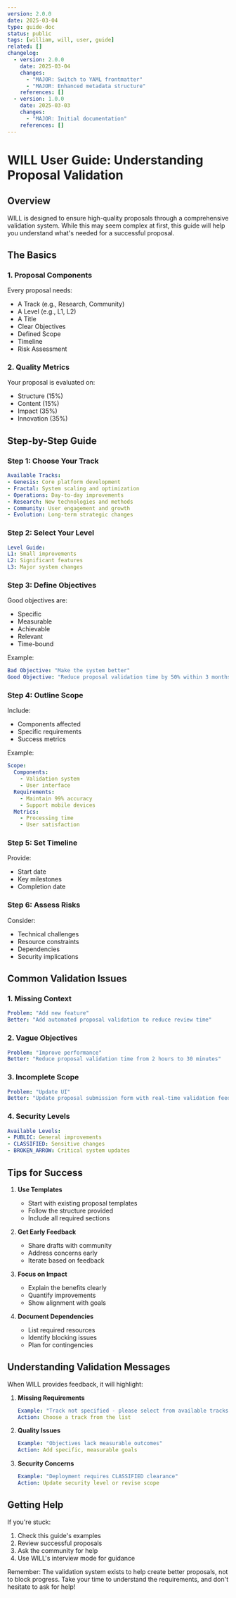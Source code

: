 ```yaml
---
version: 2.0.0
date: 2025-03-04
type: guide-doc
status: public
tags: [william, will, user, guide]
related: []
changelog:
  - version: 2.0.0
    date: 2025-03-04
    changes:
      - "MAJOR: Switch to YAML frontmatter"
      - "MAJOR: Enhanced metadata structure"
    references: []
  - version: 1.0.0
    date: 2025-03-03
    changes:
      - "MAJOR: Initial documentation"
    references: []
---
```

# WILL User Guide: Understanding Proposal Validation

## Overview

WILL is designed to ensure high-quality proposals through a comprehensive validation system. While this may seem complex at first, this guide will help you understand what's needed for a successful proposal.

## The Basics

### 1. Proposal Components
Every proposal needs:
- A Track (e.g., Research, Community)
- A Level (e.g., L1, L2)
- A Title
- Clear Objectives
- Defined Scope
- Timeline
- Risk Assessment

### 2. Quality Metrics
Your proposal is evaluated on:
- Structure (15%)
- Content (15%)
- Impact (35%)
- Innovation (35%)

## Step-by-Step Guide

### Step 1: Choose Your Track
```yaml
Available Tracks:
- Genesis: Core platform development
- Fractal: System scaling and optimization
- Operations: Day-to-day improvements
- Research: New technologies and methods
- Community: User engagement and growth
- Evolution: Long-term strategic changes
```

### Step 2: Select Your Level
```yaml
Level Guide:
L1: Small improvements
L2: Significant features
L3: Major system changes
```

### Step 3: Define Objectives
Good objectives are:
- Specific
- Measurable
- Achievable
- Relevant
- Time-bound

Example:
```yaml
Bad Objective: "Make the system better"
Good Objective: "Reduce proposal validation time by 50% within 3 months"
```

### Step 4: Outline Scope
Include:
- Components affected
- Specific requirements
- Success metrics

Example:
```yaml
Scope:
  Components:
    - Validation system
    - User interface
  Requirements:
    - Maintain 99% accuracy
    - Support mobile devices
  Metrics:
    - Processing time
    - User satisfaction
```

### Step 5: Set Timeline
Provide:
- Start date
- Key milestones
- Completion date

### Step 6: Assess Risks
Consider:
- Technical challenges
- Resource constraints
- Dependencies
- Security implications

## Common Validation Issues

### 1. Missing Context
```yaml
Problem: "Add new feature"
Better: "Add automated proposal validation to reduce review time"
```

### 2. Vague Objectives
```yaml
Problem: "Improve performance"
Better: "Reduce proposal validation time from 2 hours to 30 minutes"
```

### 3. Incomplete Scope
```yaml
Problem: "Update UI"
Better: "Update proposal submission form with real-time validation feedback"
```

### 4. Security Levels
```yaml
Available Levels:
- PUBLIC: General improvements
- CLASSIFIED: Sensitive changes
- BROKEN_ARROW: Critical system updates
```

## Tips for Success

1. **Use Templates**
   - Start with existing proposal templates
   - Follow the structure provided
   - Include all required sections

2. **Get Early Feedback**
   - Share drafts with community
   - Address concerns early
   - Iterate based on feedback

3. **Focus on Impact**
   - Explain the benefits clearly
   - Quantify improvements
   - Show alignment with goals

4. **Document Dependencies**
   - List required resources
   - Identify blocking issues
   - Plan for contingencies

## Understanding Validation Messages

When WILL provides feedback, it will highlight:

1. **Missing Requirements**
   ```yaml
   Example: "Track not specified - please select from available tracks"
   Action: Choose a track from the list
   ```

2. **Quality Issues**
   ```yaml
   Example: "Objectives lack measurable outcomes"
   Action: Add specific, measurable goals
   ```

3. **Security Concerns**
   ```yaml
   Example: "Deployment requires CLASSIFIED clearance"
   Action: Update security level or revise scope
   ```

## Getting Help

If you're stuck:
1. Check this guide's examples
2. Review successful proposals
3. Ask the community for help
4. Use WILL's interview mode for guidance

Remember: The validation system exists to help create better proposals, not to block progress. Take your time to understand the requirements, and don't hesitate to ask for help!
